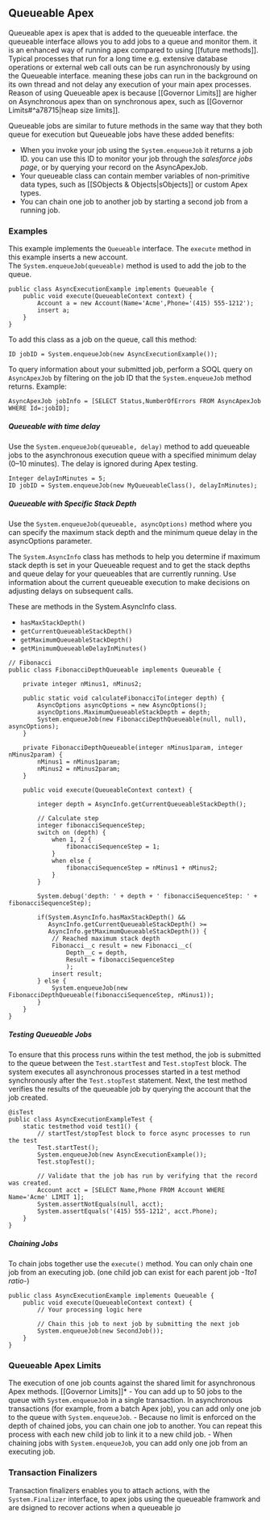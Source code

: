 ## Queueable Apex

Queueable apex is apex that is added to the queueable interface. the queueable interface allows you to add jobs to a queue and monitor them. it is an enhanced way of running apex compared to using [[future methods]]. 
Typical processes that run for a long time e.g. extensive database operations or external web call outs can be run asynchronously by using the Queueable interface. meaning these jobs can run in the background on its own thread and not delay any execution of your main apex processes. 
Reason of using Queueable apex is because [[Governor Limits]] are higher on Asynchronous apex than on synchronous apex, such as [[Governor Limits#^a78715|heap size limits]].

Queueable jobs are similar to future methods in the same way that they both queue for execution but Queueable jobs have these added benefits:
- When you invoke your job using the `System.enqueueJob` it returns a job ID. you can use this ID to  monitor your job through the *salesforce jobs page*, or by querying your record on the AsyncApexJob. 
- Your queueable class can contain member variables of non-primitive data types, such as [[SObjects & Objects|sObjects]] or custom Apex types.
- You can chain one job to another job by starting a second job from a running job.

### Examples
This example implements the `Queueable` interface. The `execute` method in this example inserts a new account. The `System.enqueueJob(queueable)` method is used to add the job to the queue.
```apex
public class AsyncExecutionExample implements Queueable {
    public void execute(QueueableContext context) {
        Account a = new Account(Name='Acme',Phone='(415) 555-1212');
        insert a;        
    }
}
```
To add this class as a job on the queue, call this method:
```apex
ID jobID = System.enqueueJob(new AsyncExecutionExample());
```
To query information about your submitted job, perform a SOQL query on `AsyncApexJob` by filtering on the job ID that the `System.enqueueJob` method returns. Example:
```apex
AsyncApexJob jobInfo = [SELECT Status,NumberOfErrors FROM AsyncApexJob WHERE Id=:jobID];
```

##### Queueable with time delay
Use the `System.enqueueJob(queueable, delay)` method to add queueable jobs to the asynchronous execution queue with a specified minimum delay (0–10 minutes). The delay is ignored during Apex testing.
``` apex
Integer delayInMinutes = 5;
ID jobID = System.enqueueJob(new MyQueueableClass(), delayInMinutes);
```

##### Queueable with Specific Stack Depth
Use the `System.enqueueJob(queueable, asyncOptions)` method where you can specify the maximum stack depth and the minimum queue delay in the asyncOptions parameter.

The `System.AsyncInfo` class has methods to help you determine if maximum stack depth is set in your Queueable request and to get the stack depths and queue delay for your queueables that are currently running. Use information about the current queueable execution to make decisions on adjusting delays on subsequent calls.

These are methods in the System.AsyncInfo class.
- `hasMaxStackDepth()`
- `getCurrentQueueableStackDepth()`
- `getMaximumQueueableStackDepth()`
- `getMinimumQueueableDelayInMinutes()`

``` apex
// Fibonacci
public class FibonacciDepthQueueable implements Queueable {
   
    private integer nMinus1, nMinus2;
       
    public static void calculateFibonacciTo(integer depth) {
        AsyncOptions asyncOptions = new AsyncOptions();
        asyncOptions.MaximumQueueableStackDepth = depth;
        System.enqueueJob(new FibonacciDepthQueueable(null, null), asyncOptions);
    }
       
    private FibonacciDepthQueueable(integer nMinus1param, integer nMinus2param) {
        nMinus1 = nMinus1param;
        nMinus2 = nMinus2param;
    }
   
    public void execute(QueueableContext context) {
       
        integer depth = AsyncInfo.getCurrentQueueableStackDepth();
       
        // Calculate step
        integer fibonacciSequenceStep;
        switch on (depth) {
            when 1, 2 {
                fibonacciSequenceStep = 1;
            }
            when else {
                fibonacciSequenceStep = nMinus1 + nMinus2;
            }
        }
       
        System.debug('depth: ' + depth + ' fibonacciSequenceStep: ' + fibonacciSequenceStep);
       
        if(System.AsyncInfo.hasMaxStackDepth() &&
           AsyncInfo.getCurrentQueueableStackDepth() >= 
           AsyncInfo.getMaximumQueueableStackDepth()) {
            // Reached maximum stack depth
            Fibonacci__c result = new Fibonacci__c(
                Depth__c = depth,
                Result = fibonacciSequenceStep
                );
            insert result;
        } else {
            System.enqueueJob(new FibonacciDepthQueueable(fibonacciSequenceStep, nMinus1));
        }
    }
}

```

##### Testing Queueable Jobs
To ensure that this process runs within the test method, the job is submitted to the queue between the `Test.startTest` and `Test.stopTest` block. The system executes all asynchronous processes started in a test method synchronously after the `Test.stopTest` statement. Next, the test method verifies the results of the queueable job by querying the account that the job created.
``` apex
@isTest
public class AsyncExecutionExampleTest {
    static testmethod void test1() {
        // startTest/stopTest block to force async processes to run the test
        Test.startTest();        
        System.enqueueJob(new AsyncExecutionExample());
        Test.stopTest();
        
        // Validate that the job has run by verifying that the record was created.
        Account acct = [SELECT Name,Phone FROM Account WHERE Name='Acme' LIMIT 1];
        System.assertNotEquals(null, acct);
        System.assertEquals('(415) 555-1212', acct.Phone);
    }
}
```

##### Chaining Jobs
To chain jobs together use the `execute()` method. You can only chain one job from an executing job. (one child job can exist for each parent job *-1to1 ratio-*) 
``` apex
public class AsyncExecutionExample implements Queueable {
    public void execute(QueueableContext context) {
        // Your processing logic here       

        // Chain this job to next job by submitting the next job
        System.enqueueJob(new SecondJob());
    }
}
```

### Queueable Apex Limits
The execution of one job counts against the shared limit for asynchronous Apex methods. [[Governor Limits]]*
	- You can add up to 50 jobs to the queue with `System.enqueueJob` in a single transaction. In asynchronous transactions (for example, from a batch Apex job), you can add only one job to the queue with `System.enqueueJob`.
	- Because no limit is enforced on the depth of chained jobs, you can chain one job to another. You can repeat this process with each new child job to link it to a new child job.
	- When chaining jobs with `System.enqueueJob`, you can add only one job from an executing job.

### Transaction Finalizers
Transaction finalizers enables you to attach actions, with the `System.Finalizer` interface, to apex jobs using the queueable framwork and are dsigned to recover actions when a queueable jo
